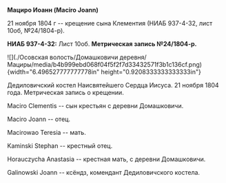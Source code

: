 **Мациро Иоанн (Maciro Joann)**

21 ноября 1804 г -- крещение сына Клементия (НИАБ 937-4-32, лист 10об,
№24/1804-р).

**НИАБ 937-4-32:** Лист 10об. **Метрическая запись №24/1804-р.**

![](./Осовская волость/Домашковичи деревня/Мациры/media/b4b999ebd068f04f5f2f7d33432571f3b1c136cf.png){width="6.496527777777778in"
height="0.9208333333333333in"}

Дедиловичский костел Наисвятейшего Сердца Иисуса. 21 ноября 1804 года.
Метрическая запись о крещении.

Maciro Clementis -- сын крестьян с деревни Домашковичи.

Maciro Joann -- отец.

Macirowao Teresia -- мать.

Kaminski Stephan -- крестный отец.

Horauczycha Anastasia -- крестная мать, с деревни Домашковичи.

Galinowski Joann -- ксёндз, комендант Дедиловичского костела.

